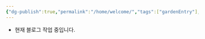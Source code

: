 ```yaml
---
{"dg-publish":true,"permalink":"/home/welcome/","tags":["gardenEntry"],"created":"2024-11-08T18:48:01.723+09:00","updated":"2024-11-09T03:36:28.048+09:00"}
---
```


- 현재 블로그 작업 중입니다.